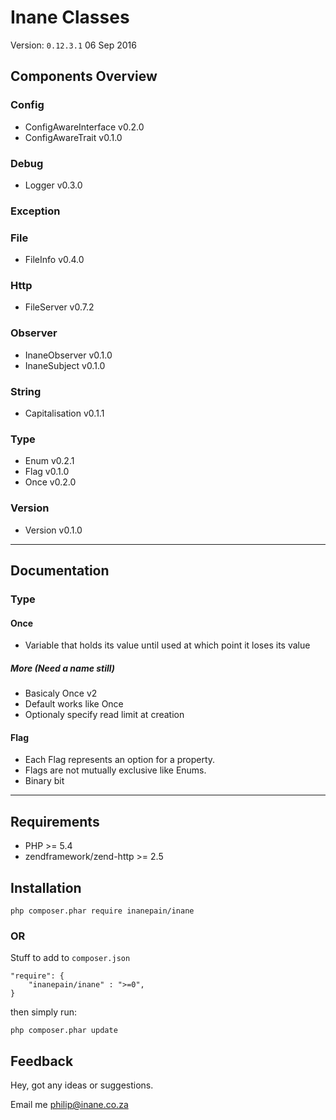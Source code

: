 # Inane Classes

Version: `0.12.3.1` 06 Sep 2016

## Components Overview

### Config

- ConfigAwareInterface v0.2.0
- ConfigAwareTrait v0.1.0

### Debug

 - Logger v0.3.0

### Exception

### File

 - FileInfo v0.4.0

### Http

 - FileServer v0.7.2
 
### Observer

 - InaneObserver v0.1.0
 - InaneSubject v0.1.0

### String

 - Capitalisation v0.1.1

### Type

 - Enum v0.2.1
 - Flag v0.1.0
 - Once v0.2.0

### Version

 - Version v0.1.0

---

## Documentation

### Type

#### Once

 - Variable that holds its value until used at which point it loses its value

##### More (Need a name still)

 - Basicaly Once v2
 - Default works like Once
 - Optionaly specify read limit at creation 

#### Flag

 - Each Flag represents an option for a property.
 - Flags are not mutually exclusive like Enums.
 - Binary bit

---

## Requirements

-   PHP \>= 5.4
-   zendframework/zend-http >= 2.5

## Installation

```
php composer.phar require inanepain/inane
```

### OR

Stuff to add to `composer.json`

```
"require": {
    "inanepain/inane" : ">=0",
}
```

then simply run:

```
php composer.phar update
```

## Feedback

Hey, got any ideas or suggestions.

Email me <philip@inane.co.za>
